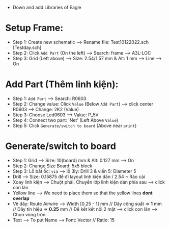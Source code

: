 - Down and add Libraries of Eagle

# Setup Frame:
- Step 1: Create new schematic --> Rename file: Test10122022.sch  [Testday.sch]
- Step 2: Click `Add Part` (On the left) --> Search: frame --> A3L-LOC
- Step 3: Grid (Left above) --> Size: 2.54/1.57 mm & Alt: 1 mm --> Line --> On 

# Add Part (Thêm linh kiện):
- Step 1: `Add Part` --> Search: R0603
- Step 2: Change value: Click `Value` (Below `Add Part`) --> click center R0603 --> Change: 2K2 (Value)
- Step 3: Choose Led0603 --> Value: P_5V
- Step 4: Connect two part: 'Net' (Left Above `Value`)
- Step 5: Click `Generate/switch to board` (Above near `print`)


# Generate/switch to board
- Step 1: Grid --> Size: 10(board) mm & Alt: 0.127 mm --> On
- Step 2: Change Size Board: 5x5 block
- Step 3: Lỗ bắt ốc: `via` --> lỗ 3ly: Drill 3 & viền 5: Diameter 5
- Drill --> Size: 0.15875 để đi layout linh kiện dán / 2.54 ~ Rào cái
- Xoay linh kiện --> Chuột phải. Chuyển lớp linh kiện dán phía sau --> click con lăn
- Yellow line --> We need to place them so that the yellow lines **dont overlap**
- Vẽ dây: Route Airwire --> Width [0.25 - 1] mm // Dây công suất => **1** mm // Dây tín hiệu => **0.25** mm // Để kết kết nối 2 mặt  --> click con lăn --> Chọn vòng tròn
- Text --> To put Name --> Font: Vector // Ratio: 15
